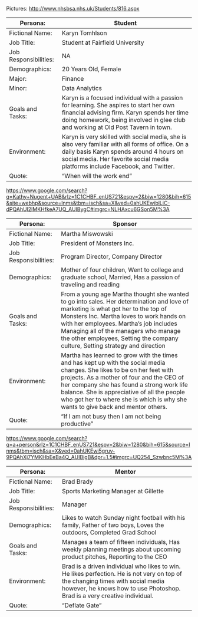 

Pictures: http://www.nhsbsa.nhs.uk/Students/816.aspx

Persona:              | Student
----------------------|-------------------------
Fictional Name:       | Karyn Tomhlson
Job Title:            | Student at Fairfield University
Job Responsibilities: | NA
Demographics:         | 20 Years Old, Female
Major:                | Finance
Minor:                | Data Analytics
Goals and Tasks:      | Karyn is a focused individual with a passion for learning. She aspires to start her own financial advising firm. Karyn spends her time doing homework, being involved in glee club and working at Old Post Tavern in town.
Environment:          | Karyn is very skilled with social media, she is also very familiar with all forms of office. On a daily basis Karyn spends around 4 hours on social media. Her favorite social media platforms include Facebook, and Twitter.
Quote:                | “When will the work end”




 https://www.google.com/search?q=Kathy+Nugent+UAB&rlz=1C1CHBF_enUS721&espv=2&biw=1280&bih=615&site=webhp&source=lnms&tbm=isch&sa=X&ved=0ahUKEwiblLiC-dPQAhUl2IMKHfkeA7UQ_AUIBygC#imgrc=NLHAxcu6GSon5M%3A

Persona:             | Sponsor
----------------------|------------------
Fictional Name:       | Martha Miswowski
Job Title:            | President of Monsters Inc.
Job Responsibilities: | Program Director, Company Director
Demographics:         | Mother of four children, Went to college and graduate school, Married, Has a passion of traveling and reading
Goals and Tasks:      | From a young age Martha thought she wanted to go into sales. Her determination and love of marketing is what got her to the top of Monsters Inc. Martha loves to work hands on with her employees. Martha’s job includes Managing all of the managers who manage the other employees, Setting the company culture, Setting strategy and direction
Environment:          | Martha has learned to grow with the times and has kept up with the social media changes. She likes to be on her feet with projects. As a mother of four and the CEO of her company she has found a strong work life balance. She is appreciative of all the people who got her to where she is which is why she wants to give back and mentor others.
Quote:                | “If I am not busy then I am not being productive”


 https://www.google.com/search?q=a+person&rlz=1C1CHBF_enUS721&espv=2&biw=1280&bih=615&source=lnms&tbm=isch&sa=X&ved=0ahUKEwi5gruv-9PQAhXj7YMKHbEeBa4Q_AUIBigB&dpr=1.5#imgrc=UQ254_Szwbnc5M%3A

Persona:               | Mentor
-----------------------|------------------
Fictional Name:        | Brad Brady
Job Title:             | Sports Marketing Manager at Gillette
Job Responsibilities:  | Manager
Demographics:          |Likes to watch Sunday night football with his family, Father of two boys, Loves the outdoors, Completed Grad School
Goals and Tasks:       |Manages a team of  fifteen individuals, Has weekly planning meetings about upcoming product pitches, Reporting to the CEO
Environment:           | Brad is a driven individual who likes to win. He likes perfection. He is not very on top of the changing times with social media however, he knows how to use Photoshop. Brad is a very creative individual.
Quote:                 | “Deflate Gate”
